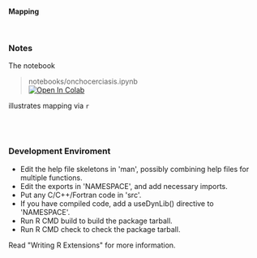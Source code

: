 <br>

**Mapping**

<br>

### Notes

The notebook

>  notebooks/onchocerciasis.ipynb<br><a href="https://colab.research.google.com/github/premodelling/mapping/blob/develop/notebooks/onchocerciasis.ipynb" target="_blank"><img src="https://colab.research.google.com/assets/colab-badge.svg" title="Open In Colab"></a>

illustrates mapping via ```r```

<br>
<br>

### Development Enviroment

* Edit the help file skeletons in 'man', possibly combining help files
  for multiple functions.
* Edit the exports in 'NAMESPACE', and add necessary imports.
* Put any C/C++/Fortran code in 'src'.
* If you have compiled code, add a useDynLib() directive to
  'NAMESPACE'.
* Run R CMD build to build the package tarball.
* Run R CMD check to check the package tarball.

Read "Writing R Extensions" for more information.

<br>
<br>

<br>
<br>

<br>
<br>

<br>
<br>
